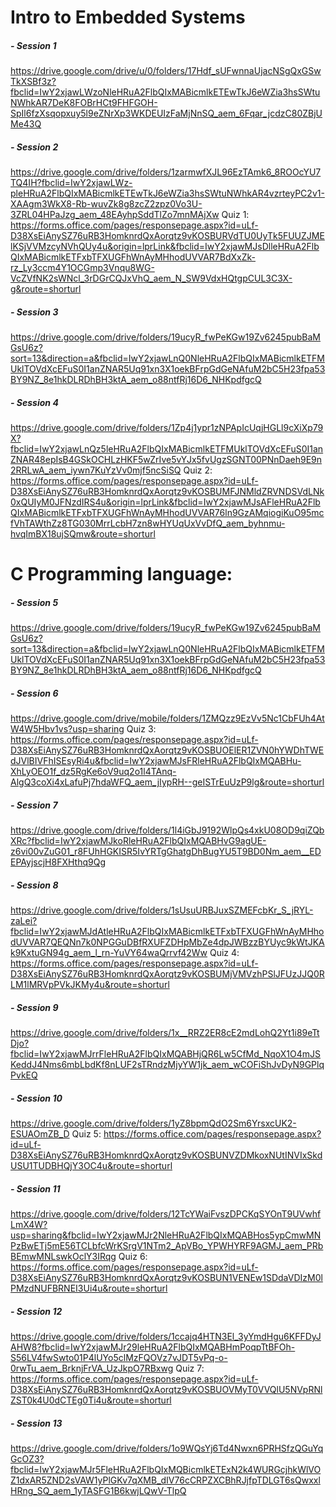 
# **Intro to Embedded Systems**
##### - Session 1
https://drive.google.com/drive/u/0/folders/17Hdf_sUFwnnaUjacNSgQxGSwTkXSBf3z?fbclid=IwY2xjawLWzoNleHRuA2FlbQIxMABicmlkETEwTkJ6eWZia3hsSWtuNWhkAR7DeK8FOBrHCt9FHFGOH-SpIl6fzXsqopxuy5l9eZNrXp3WKDEUIzFaMjNnSQ_aem_6Fqar_jcdzC80ZBjUMe43Q

##### - Session 2
https://drive.google.com/drive/folders/1zarmwfXJL96EzTAmk6_8ROOcYU7TQ4IH?fbclid=IwY2xjawLWz-pleHRuA2FlbQIxMABicmlkETEwTkJ6eWZia3hsSWtuNWhkAR4vzrteyPC2v1-XAAgm3WkX8-Rb-wuvZk8g8zcZ2zpz0Vo3U-3ZRL04HPaJzg_aem_48EAyhpSddTlZo7mnMAjXw
Quiz 1:
https://forms.office.com/pages/responsepage.aspx?id=uLf-D38XsEiAnySZ76uRB3HomknrdQxAorqtz9vKOSBURVdTU0UyTk5FUUZJMElKSjVVMzcyNVhQUy4u&origin=lprLink&fbclid=IwY2xjawMJsDlleHRuA2FlbQIxMABicmlkETFxbTFXUGFhWnAyMHhodUVVAR7BdXxZk-rz_Ly3ccm4Y1OCGmp3Vnqu8WG-VcZVfNK2sWNcl_3rDGrCQJxVhQ_aem_N_SW9VdxHQtgpCUL3C3X-g&route=shorturl

##### - Session 3
https://drive.google.com/drive/folders/19ucyR_fwPeKGw19Zv6245pubBaMGsU6z?sort=13&direction=a&fbclid=IwY2xjawLnQ0NleHRuA2FlbQIxMABicmlkETFMUklTOVdXcEFuS0I1anZNAR5Uq91xn3X1oekBFrpGdGeNAfuM2bC5H23fpa53BY9NZ_8e1hkDLRDhBH3ktA_aem_o88ntfRj16D6_NHKpdfgcQ

##### - Session 4
https://drive.google.com/drive/folders/1Zp4j1ypr1zNPApIcUqjHGLl9cXiXp79X?fbclid=IwY2xjawLnQz5leHRuA2FlbQIxMABicmlkETFMUklTOVdXcEFuS0I1anZNAR48epIsB4GSkOCHLzHKF5wZrIve5vYJx5fvUgzSGNT00PNnDaeh9E9n2RRLwA_aem_iywn7KuYzVv0mjf5ncSiSQ
Quiz 2:
https://forms.office.com/pages/responsepage.aspx?id=uLf-D38XsEiAnySZ76uRB3HomknrdQxAorqtz9vKOSBUMFJNMldZRVNDSVdLNk0xQUIyM0JFNzdIRS4u&origin=lprLink&fbclid=IwY2xjawMJsAFleHRuA2FlbQIxMABicmlkETFxbTFXUGFhWnAyMHhodUVVAR76ln9GzAMqiogiKuO95mcfVhTAWthZz8TG030MrrLcbH7zn8wHYUqUxVvDfQ_aem_byhnmu-hvqImBX18ujSQmw&route=shorturl

# **C Programming language:**
##### - Session 5
https://drive.google.com/drive/folders/19ucyR_fwPeKGw19Zv6245pubBaMGsU6z?sort=13&direction=a&fbclid=IwY2xjawLnQ0NleHRuA2FlbQIxMABicmlkETFMUklTOVdXcEFuS0I1anZNAR5Uq91xn3X1oekBFrpGdGeNAfuM2bC5H23fpa53BY9NZ_8e1hkDLRDhBH3ktA_aem_o88ntfRj16D6_NHKpdfgcQ

##### - Session 6
https://drive.google.com/drive/mobile/folders/1ZMQzz9EzVv5Nc1CbFUh4AtW4W5Hbv1vs?usp=sharing
Quiz 3:
https://forms.office.com/pages/responsepage.aspx?id=uLf-D38XsEiAnySZ76uRB3HomknrdQxAorqtz9vKOSBUOElER1ZVN0hYWDhTWEdJVlBIVFhISEsyRi4u&fbclid=IwY2xjawMJsFRleHRuA2FlbQIxMQABHu-XhLyOEO1f_dz5RgKe6oV9uq2o1l4TAnq-AlgQ3coXi4xLafuPj7hdaWFQ_aem_jIypRH--geISTrEuUzP9lg&route=shorturl

##### - Session 7
https://drive.google.com/drive/folders/1l4iGbJ9192WlpQs4xkU08OD9qiZQbXRc?fbclid=IwY2xjawMJkoRleHRuA2FlbQIxMQABHvG9agUE-z6vi00vZuG01_r8FUhHGKISR5IvYRTgGhatgDhBugYU5T9BD0Nm_aem__EDEPAyjscjH8FXHthq9Qg

##### - Session 8
https://drive.google.com/drive/folders/1sUsuURBJuxSZMEFcbKr_S_jRYL-zaLei?fbclid=IwY2xjawMJdAtleHRuA2FlbQIxMABicmlkETFxbTFXUGFhWnAyMHhodUVVAR7QEQNn7k0NPGGuDBfRXUFZDHpMbZe4dpJWBzzBYUyc9kWtJKAk9KxtuGN94g_aem_l_rn-YuVY64waQrrvf42Ww
Quiz 4:
https://forms.office.com/pages/responsepage.aspx?id=uLf-D38XsEiAnySZ76uRB3HomknrdQxAorqtz9vKOSBUMjVMVzhPSlJFUzJJQ0RLM1lMRVpPVkJKMy4u&route=shorturl

##### - Session 9
https://drive.google.com/drive/folders/1x__RRZ2ER8cE2mdLohQ2Yt1i89eTtDjo?fbclid=IwY2xjawMJrrFleHRuA2FlbQIxMQABHjQR6Lw5CfMd_NqoX1O4mJSKeddJ4Nms6mbLbdKf8nLUF2sTRndzMjyYW1jk_aem_wCOFiShJvDyN9GPlqPvkEQ

##### - Session 10
https://drive.google.com/drive/folders/1yZ8bpmQdO2Sm6YrsxcUK2-ESUAOmZB_D
Quiz 5:
https://forms.office.com/pages/responsepage.aspx?id=uLf-D38XsEiAnySZ76uRB3HomknrdQxAorqtz9vKOSBUNVZDMkoxNUtINVIxSkdUSU1TUDBHQjY3OC4u&route=shorturl

##### - Session 11
https://drive.google.com/drive/folders/12TcYWaiFvszDPCKqSYOnT9UVwhfLmX4W?usp=sharing&fbclid=IwY2xjawMJr2NleHRuA2FlbQIxMQABHos5ypCmwMNPzBwETj5mE56TCLbfcWrKSrgV1NTm2_ApVBo_YPWHYRF9AGMJ_aem_PRbBEmwMNLswkOclY3IRqg
Quiz 6:
https://forms.office.com/pages/responsepage.aspx?id=uLf-D38XsEiAnySZ76uRB3HomknrdQxAorqtz9vKOSBUN1VENEw1SDdaVDIzM0lPMzdNUFBRNEI3Ui4u&route=shorturl

##### - Session 12
https://drive.google.com/drive/folders/1ccajq4HTN3El_3yYmdHgu6KFFDyJAHW8?fbclid=IwY2xjawMJr29leHRuA2FlbQIxMQABHmPoqpTtBFOh-S56LV4fwSwto01P4lUYo5clMzFQOVz7vJDT5vPq-o-0rwTu_aem_BrknjFrVA_UzJkpO7RBxwg
Quiz 7:
https://forms.office.com/pages/responsepage.aspx?id=uLf-D38XsEiAnySZ76uRB3HomknrdQxAorqtz9vKOSBUOVMyT0VVQlU5NVpRNlZST0k4U0dCTEg0Ti4u&route=shorturl

##### - Session 13
https://drive.google.com/drive/folders/1o9WQsYj6Td4Nwxn6PRHSfzQGuYqGcOZ3?fbclid=IwY2xjawMJr5FleHRuA2FlbQIxMQBicmlkETExN2k4WURGcjhkWlVOZ1dxAR5ZND2sVAW1yPlGKv7qXMB_dIV76cCRPZXCBhRJjfpTDLGT6sQwxxlHRng_SQ_aem_1yTASFG1B6kwjLQwV-TlpQ




